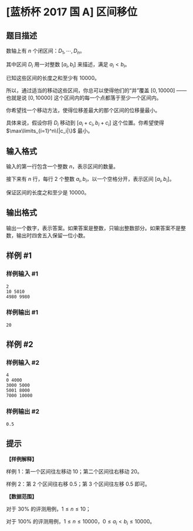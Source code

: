 # [蓝桥杯 2017 国 A] 区间移位

## 题目描述

数轴上有 $n$ 个闭区间：$D_1, \cdots ,D_n$。

其中区间 $D_i$ 用一对整数 $[a_i,b_i]$ 来描述，满足 $a_i<b_i$。

已知这些区间的长度之和至少有 $10000$。

所以，通过适当的移动这些区间，你总可以使得他们的“并”覆盖 $[0,10000]$ ——也就是说 $[0,10000]$ 这个区间内的每一个点都落于至少一个区间内。

你希望找一个移动方法，使得位移差最大的那个区间的位移量最小。

具体来说，假设你将 $D_i$ 移动到 $[a_i+c_i,b_i+c_i]$ 这个位置。你希望使得 $\max\limits_{i=1}^n\{|c_i|\}$ 最小。

## 输入格式

输入的第一行包含一个整数 $n$，表示区间的数量。

接下来有 $n$ 行，每行 $2$ 个整数 $a_i,b_i$，以一个空格分开，表示区间 $[a_i,b_i]$。

保证区间的长度之和至少是 $10000$。


## 输出格式

输出一个数字，表示答案。如果答案是整数，只输出整数部分。如果答案不是整数，输出时四舍五入保留一位小数。

## 样例 #1

### 样例输入 #1
```
2
10 5010
4980 9980
```

### 样例输出 #1

```
20
```

## 样例 #2

### 样例输入 #2
```
4
0 4000
3000 5000
5001 8000
7000 10000
```

### 样例输出 #2

```
0.5
```

## 提示

**【样例解释】**

样例 1：第一个区间往左移动 $10$；第二个区间往右移动 $20$。

样例 2：第 $2$ 个区间往右移 $0.5$；第 $3$ 个区间往左移 $0.5$ 即可。

**【数据范围】**

对于 $30\%$ 的评测用例，$1 \le n \le 10$；

对于 $100\%$ 的评测用例，$1 \le n \le 10000$，$0 \le a_i<b_i \le 10000$。
